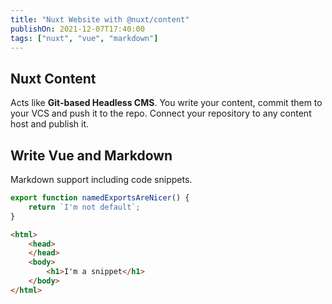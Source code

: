 ```yaml
---
title: "Nuxt Website with @nuxt/content"
publishOn: 2021-12-07T17:40:00
tags: ["nuxt", "vue", "markdown"]
---
```


## Nuxt Content
Acts like **Git-based Headless CMS**. You write your content, commit them to your VCS and push it to the repo. 
Connect your repository to any content host and publish it.

## Write Vue and Markdown
Markdown support including code snippets.

```js
export function namedExportsAreNicer() {
    return `I'm not default`;
}
```

```html
<html>
    <head>
    </head>
    <body>
        <h1>I'm a snippet</h1>
    </body>
</html>
```